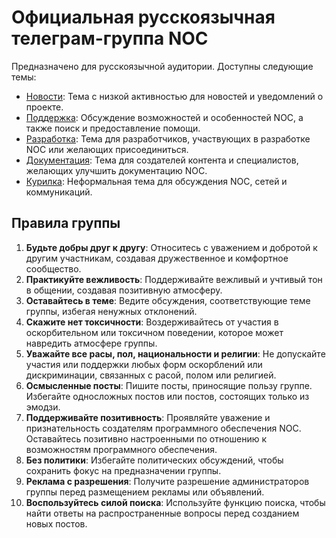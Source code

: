 # Официальная русскоязычная телеграм-группа NOC

Предназначено для русскоязычной аудитории. Доступны следующие темы:

* [Новости](https://t.me/noc_ru/2): Тема с низкой активностью для новостей и уведомлений о проекте.
* [Поддержка](https://t.me/noc_ru/4): Обсуждение возможностей и особенностей NOC, а также поиск и предоставление помощи.
* [Разработка](https://t.me/noc_ru/5): Тема для разработчиков, участвующих в разработке NOC или желающих присоединиться.
* [Документация](https://t.me/noc_ru/6): Тема для создателей контента и специалистов, желающих улучшить документацию NOC.
* [Курилка](https://t.me/noc_ru/7): Неформальная тема для обсуждения NOC, сетей и коммуникаций.

## Правила группы

1. **Будьте добры друг к другу**: Относитесь с уважением и добротой к другим участникам, создавая дружественное и комфортное сообщество.
2. **Практикуйте вежливость**: Поддерживайте вежливый и учтивый тон в общении, создавая позитивную атмосферу.
3. **Оставайтесь в теме**: Ведите обсуждения, соответствующие теме группы, избегая ненужных отклонений.
4. **Скажите нет токсичности**: Воздерживайтесь от участия в оскорбительном или токсичном поведении, которое может навредить атмосфере группы.
5. **Уважайте все расы, пол, национальности и религии**: Не допускайте участия или поддержки любых форм оскорблений или дискриминации, связанных с расой, полом или религией.
6. **Осмысленные посты**: Пишите посты, приносящие пользу группе. Избегайте односложных постов или постов, состоящих только из эмодзи.
7. **Поддерживайте позитивность**: Проявляйте уважение и признательность создателям программного обеспечения NOC. Оставайтесь позитивно настроенными по отношению к возможностям программного обеспечения.
8. **Без политики**: Избегайте политических обсуждений, чтобы сохранить фокус на предназначении группы.
9. **Реклама с разрешения**: Получите разрешение администраторов группы перед размещением рекламы или объявлений.
10. **Воспользуйтесь силой поиска**: Используйте функцию поиска, чтобы найти ответы на распространенные вопросы перед созданием новых постов.
